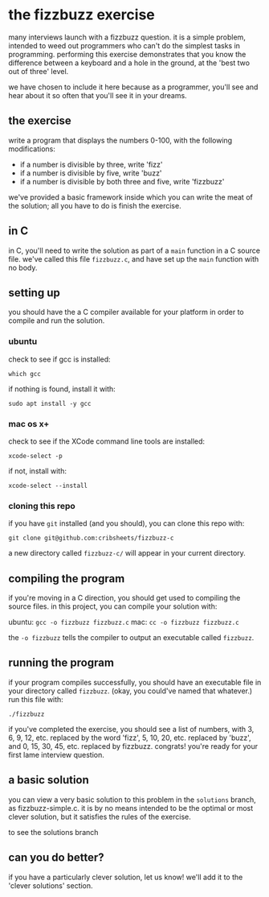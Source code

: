 # the fizzbuzz exercise

many interviews launch with a fizzbuzz question. it
is a simple problem, intended to weed out programmers
who can't do the simplest tasks in programming.
performing this exercise demonstrates that you know
the difference between a keyboard and a hole in
the ground, at the 'best two out of three' level.

we have chosen to include it here because as a programmer,
you'll see and hear about it so often that you'll see
it in your dreams.

## the exercise

write a program that displays the numbers 0-100, with
the following modifications:

* if a number is divisible by three, write 'fizz'
* if a number is divisible by five, write 'buzz'
* if a number is divisible by both three and five, write 'fizzbuzz'

we've provided a basic framework inside which you can
write the meat of the solution; all you have to do is
finish the exercise.

## in C

in C, you'll need to write the solution as part of a `main`
function in a C source file. we've called this file `fizzbuzz.c`,
and have set up the `main` function with no body.

## setting up

you should have the a C compiler available for your platform
in order to compile and run the solution.

### ubuntu

check to see if gcc is installed:

`which gcc`

if nothing is found, install it with:

`sudo apt install -y gcc`

### mac os x+

check to see if the XCode command line tools are installed:

`xcode-select -p`

if not, install with:

`xcode-select --install`

### cloning this repo

if you have `git` installed (and you should), you can clone
this repo with:

`git clone git@github.com:cribsheets/fizzbuzz-c`

a new directory called `fizzbuzz-c/` will appear in your
current directory.

## compiling the program

if you're moving in a C direction, you should get used to
compiling the source files. in this project, you can
compile your solution with:

ubuntu: `gcc -o fizzbuzz fizzbuzz.c`
mac: `cc -o fizzbuzz fizzbuzz.c`

the `-o fizzbuzz` tells the compiler to output an executable
called `fizzbuzz`.

## running the program

if your program compiles successfully, you should have an
executable file in your directory called `fizzbuzz`. (okay, 
you could've named that whatever.) run this file with:

`./fizzbuzz`

if you've completed the exercise, you should see a list
of numbers, with 3, 6, 9, 12, etc. replaced by the word 'fizz',
5, 10, 20, etc. replaced by 'buzz', and 0, 15, 30, 45, etc. 
replaced by fizzbuzz. congrats! you're ready for your first
lame interview question.

## a basic solution

you can view a very basic solution to this problem in the
`solutions` branch, as fizzbuzz-simple.c. it is by no means
intended to be the optimal or most clever solution, but it
satisfies the rules of the exercise.

to see the solutions branch

## can you do better?

if you have a particularly clever solution, let us know!
we'll add it to the 'clever solutions' section.
